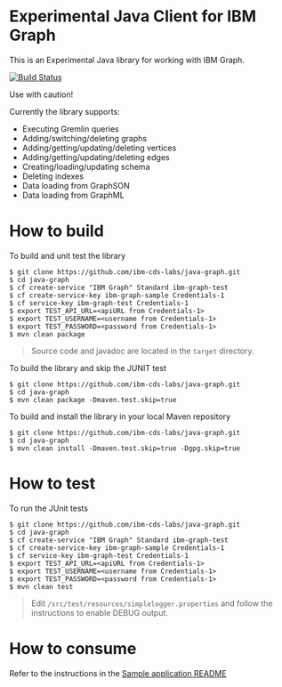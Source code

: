 # Experimental Java Client for IBM Graph

This is an Experimental Java library for working with IBM Graph.

[![Build Status](https://travis-ci.org/ibm-cds-labs/java-graph.svg?branch=master)](https://travis-ci.org/ibm-cds-labs/java-graph)

Use with caution!

Currently the library supports:
 
 - Executing Gremlin queries
 - Adding/switching/deleting graphs
 - Adding/getting/updating/deleting vertices
 - Adding/getting/updating/deleting edges
 - Creating/loading/updating schema
 - Deleting indexes
 - Data loading from GraphSON
 - Data loading from GraphML

# How to build 

To build and unit test the library

```
$ git clone https://github.com/ibm-cds-labs/java-graph.git
$ cd java-graph
$ cf create-service "IBM Graph" Standard ibm-graph-test
$ cf create-service-key ibm-graph-sample Credentials-1
$ cf service-key ibm-graph-test Credentials-1
$ export TEST_API_URL=<apiURL from Credentials-1>
$ export TEST_USERNAME=<username from Credentials-1>
$ export TEST_PASSWORD=<password from Credentials-1>
$ mvn clean package
```

> Source code and javadoc are located in the `target` directory.

To build the library and skip the JUNIT test

```
$ git clone https://github.com/ibm-cds-labs/java-graph.git
$ cd java-graph
$ mvn clean package -Dmaven.test.skip=true
```

To build and install the library in your local Maven repository 

```
$ git clone https://github.com/ibm-cds-labs/java-graph.git
$ cd java-graph
$ mvn clean install -Dmaven.test.skip=true -Dgpg.skip=true
```

# How to test 

To run the JUnit tests

```
$ git clone https://github.com/ibm-cds-labs/java-graph.git
$ cd java-graph
$ cf create-service "IBM Graph" Standard ibm-graph-test
$ cf create-service-key ibm-graph-sample Credentials-1
$ cf service-key ibm-graph-test Credentials-1
$ export TEST_API_URL=<apiURL from Credentials-1>
$ export TEST_USERNAME=<username from Credentials-1>
$ export TEST_PASSWORD=<password from Credentials-1>
$ mvn clean test
```
> Edit `/src/test/resources/simplelogger.properties` and follow the instructions to enable DEBUG output.

# How to consume

Refer to the instructions in the [Sample application README](https://github.com/ibm-cds-labs/hello-graph-java)
